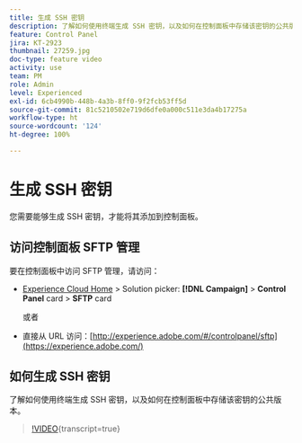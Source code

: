 ```yaml
---
title: 生成 SSH 密钥
description: 了解如何使用终端生成 SSH 密钥，以及如何在控制面板中存储该密钥的公共版本。
feature: Control Panel
jira: KT-2923
thumbnail: 27259.jpg
doc-type: feature video
activity: use
team: PM
role: Admin
level: Experienced
exl-id: 6cb4990b-448b-4a3b-8ff0-9f2fcb53ff5d
source-git-commit: 81c5210502e719d6dfe0a000c511e3da4b17275a
workflow-type: ht
source-wordcount: '124'
ht-degree: 100%

---
```


# 生成 SSH 密钥

您需要能够生成 SSH 密钥，才能将其添加到控制面板。

## 访问控制面板 SFTP 管理

要在控制面板中访问 SFTP 管理，请访问：

* [Experience Cloud Home](https://experience.adobe.com/#/home) > Solution picker: **[!DNL Campaign]** > **Control Panel** card > **SFTP** card

  或者
* 直接从 URL 访问：[http://experience.adobe.com/#/controlpanel/sftp](https://experience.adobe.com/)

## 如何生成 SSH 密钥

了解如何使用终端生成 SSH 密钥，以及如何在控制面板中存储该密钥的公共版本。

>[!VIDEO](https://video.tv.adobe.com/v/27259?learn=on){transcript=true}
